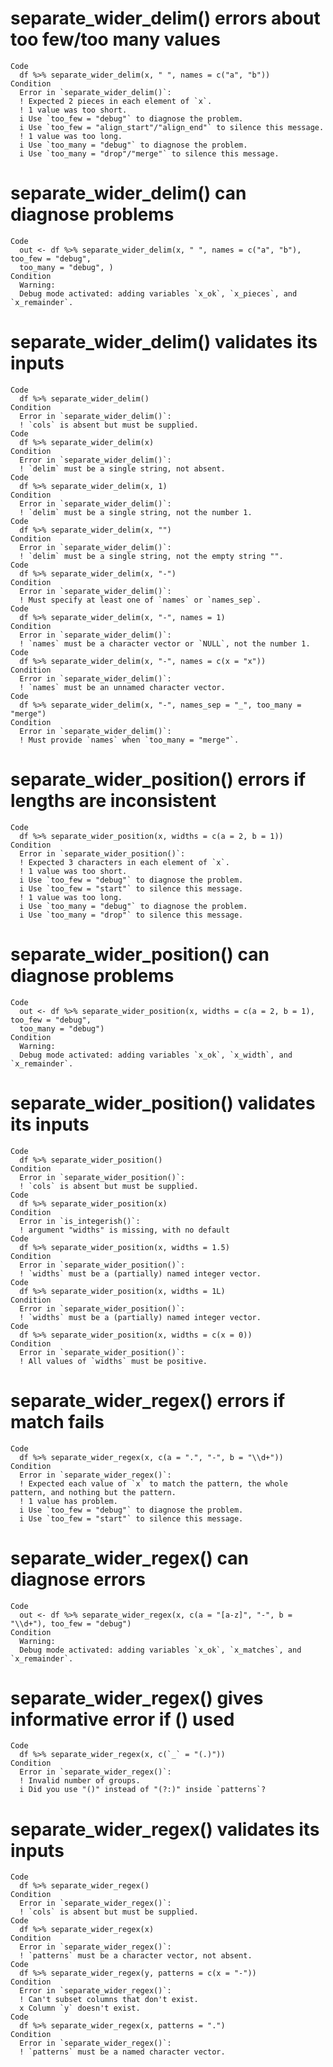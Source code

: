 # separate_wider_delim() errors about too few/too many values

    Code
      df %>% separate_wider_delim(x, " ", names = c("a", "b"))
    Condition
      Error in `separate_wider_delim()`:
      ! Expected 2 pieces in each element of `x`.
      ! 1 value was too short.
      i Use `too_few = "debug"` to diagnose the problem.
      i Use `too_few = "align_start"/"align_end"` to silence this message.
      ! 1 value was too long.
      i Use `too_many = "debug"` to diagnose the problem.
      i Use `too_many = "drop"/"merge"` to silence this message.

# separate_wider_delim() can diagnose problems

    Code
      out <- df %>% separate_wider_delim(x, " ", names = c("a", "b"), too_few = "debug",
      too_many = "debug", )
    Condition
      Warning:
      Debug mode activated: adding variables `x_ok`, `x_pieces`, and `x_remainder`.

# separate_wider_delim() validates its inputs

    Code
      df %>% separate_wider_delim()
    Condition
      Error in `separate_wider_delim()`:
      ! `cols` is absent but must be supplied.
    Code
      df %>% separate_wider_delim(x)
    Condition
      Error in `separate_wider_delim()`:
      ! `delim` must be a single string, not absent.
    Code
      df %>% separate_wider_delim(x, 1)
    Condition
      Error in `separate_wider_delim()`:
      ! `delim` must be a single string, not the number 1.
    Code
      df %>% separate_wider_delim(x, "")
    Condition
      Error in `separate_wider_delim()`:
      ! `delim` must be a single string, not the empty string "".
    Code
      df %>% separate_wider_delim(x, "-")
    Condition
      Error in `separate_wider_delim()`:
      ! Must specify at least one of `names` or `names_sep`.
    Code
      df %>% separate_wider_delim(x, "-", names = 1)
    Condition
      Error in `separate_wider_delim()`:
      ! `names` must be a character vector or `NULL`, not the number 1.
    Code
      df %>% separate_wider_delim(x, "-", names = c(x = "x"))
    Condition
      Error in `separate_wider_delim()`:
      ! `names` must be an unnamed character vector.
    Code
      df %>% separate_wider_delim(x, "-", names_sep = "_", too_many = "merge")
    Condition
      Error in `separate_wider_delim()`:
      ! Must provide `names` when `too_many = "merge"`.

# separate_wider_position() errors if lengths are inconsistent

    Code
      df %>% separate_wider_position(x, widths = c(a = 2, b = 1))
    Condition
      Error in `separate_wider_position()`:
      ! Expected 3 characters in each element of `x`.
      ! 1 value was too short.
      i Use `too_few = "debug"` to diagnose the problem.
      i Use `too_few = "start"` to silence this message.
      ! 1 value was too long.
      i Use `too_many = "debug"` to diagnose the problem.
      i Use `too_many = "drop"` to silence this message.

# separate_wider_position() can diagnose problems

    Code
      out <- df %>% separate_wider_position(x, widths = c(a = 2, b = 1), too_few = "debug",
      too_many = "debug")
    Condition
      Warning:
      Debug mode activated: adding variables `x_ok`, `x_width`, and `x_remainder`.

# separate_wider_position() validates its inputs

    Code
      df %>% separate_wider_position()
    Condition
      Error in `separate_wider_position()`:
      ! `cols` is absent but must be supplied.
    Code
      df %>% separate_wider_position(x)
    Condition
      Error in `is_integerish()`:
      ! argument "widths" is missing, with no default
    Code
      df %>% separate_wider_position(x, widths = 1.5)
    Condition
      Error in `separate_wider_position()`:
      ! `widths` must be a (partially) named integer vector.
    Code
      df %>% separate_wider_position(x, widths = 1L)
    Condition
      Error in `separate_wider_position()`:
      ! `widths` must be a (partially) named integer vector.
    Code
      df %>% separate_wider_position(x, widths = c(x = 0))
    Condition
      Error in `separate_wider_position()`:
      ! All values of `widths` must be positive.

# separate_wider_regex() errors if match fails

    Code
      df %>% separate_wider_regex(x, c(a = ".", "-", b = "\\d+"))
    Condition
      Error in `separate_wider_regex()`:
      ! Expected each value of `x` to match the pattern, the whole pattern, and nothing but the pattern.
      ! 1 value has problem.
      i Use `too_few = "debug"` to diagnose the problem.
      i Use `too_few = "start"` to silence this message.

# separate_wider_regex() can diagnose errors

    Code
      out <- df %>% separate_wider_regex(x, c(a = "[a-z]", "-", b = "\\d+"), too_few = "debug")
    Condition
      Warning:
      Debug mode activated: adding variables `x_ok`, `x_matches`, and `x_remainder`.

# separate_wider_regex() gives informative error if () used

    Code
      df %>% separate_wider_regex(x, c(`_` = "(.)"))
    Condition
      Error in `separate_wider_regex()`:
      ! Invalid number of groups.
      i Did you use "()" instead of "(?:)" inside `patterns`?

# separate_wider_regex() validates its inputs

    Code
      df %>% separate_wider_regex()
    Condition
      Error in `separate_wider_regex()`:
      ! `cols` is absent but must be supplied.
    Code
      df %>% separate_wider_regex(x)
    Condition
      Error in `separate_wider_regex()`:
      ! `patterns` must be a character vector, not absent.
    Code
      df %>% separate_wider_regex(y, patterns = c(x = "-"))
    Condition
      Error in `separate_wider_regex()`:
      ! Can't subset columns that don't exist.
      x Column `y` doesn't exist.
    Code
      df %>% separate_wider_regex(x, patterns = ".")
    Condition
      Error in `separate_wider_regex()`:
      ! `patterns` must be a named character vector.

